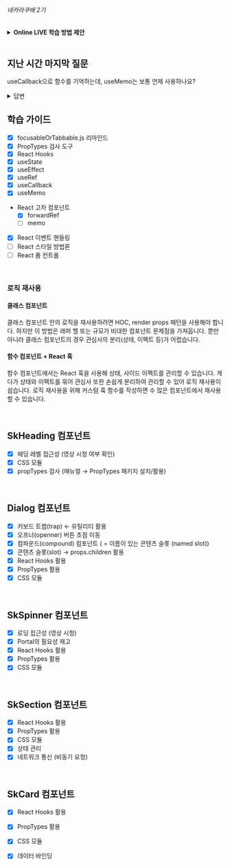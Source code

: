 ###### 네카라쿠배 2기

<details>
  <summary><strong>Online LIVE 학습 방법 제안</strong></summary>
  <br />
  코로나 상황 악화로 부득이하게 온라인 라이브 강의를 진행하고 있는 현 상황에서<br />    
  강의에 대한 집중력을 높이고, 효율을 극대화 할 수 있는 방안이 없을까 고민하였습니다.<br />  
  진행 가능 여부를 판단하여 제안 사항에 대해 고려해보시길 바랍니다. 😃

  ##### 화면(필수)  
  Google Meet 온라인 라이브 강의는 음소거 모드로 하고 시청

  ##### 토론(선택)   
  Discord 음성 채널을 활용해 수업 내용에 대해 대화하며 수강 (예: 2~4인 1개 조 구성)

  - 재택에서 수강 중이지만, 수업 내용에 대해 토론할 수 있어 집중력을 높일 수 있을 거란 기대
  - 시청 및 토의 중, 이해가 잘 안가는 수업 내용 또는 키워드를 질의 응답

  ##### 학습 주제 및 정리
  학습 내용을 반복적으로 상기 시켜 주제를 각인

  - 새로운 내용 시작 전, 진행 내용 간단 요약
  - 실습 진행 후, 진행 내용 정리
</details>

<br />

## 지난 시간 마지막 질문

useCallback으로 함수를 기억하는데, useMemo는 보통 언제 사용하나요?

<details>
  <summary>답변</summary>

  useMemo 훅은 어떤 값을 기억할 때 사용합니다. (함수를 포함한 모든 값)  
  useCallback 또한 값을 기억할 때 사용하는 점은 비슷하지만 "함수만 기억"합니다.
</details>

## 학습 가이드

- [x]  focusableOrTabbable.js 리마인드
- [x]  PropTypes 검사 도구
- [x]  React Hooks
  - [x]  useState
  - [x]  useEffect
  - [x]  useRef
  - [x]  useCallback
  - [x]  useMemo
- React 고차 컴포넌트
  - [x]  forwardRef
  - [ ]  memo
- [x]  React 이벤트 핸들링
- [ ]  React 스타일 방법론
- [ ]  React 폼 컨트롤

<br />

### 로직 재사용

#### 클래스 컴포넌트

클래스 컴포넌트 안의 로직을 재사용하려면 HOC, render props 패턴을 사용해야 합니다. 
하지만 이 방법은 래퍼 헬 또는 규모가 비대한 컴포넌트 문제점을 가져옵니다. 뿐만 아니라 
클래스 컴포넌트의 경우 관심사의 분리(상태, 이펙트 등)가 어렵습니다.

#### 함수 컴포넌트 + React 훅

함수 컴포넌트에서는 React 훅을 사용해 상태, 사이드 이펙트를 관리할 수 있습니다.
게다가 상태와 이펙트를 묶어 관심사 또한 손쉽게 분리하여 관리할 수 있어 로직 재사용이 쉽습니다.
로직 재사용을 위해 커스텀 훅 함수를 작성하면 수 많은 컴포넌트에서 재사용 할 수 있습니다.

<br />

## SkHeading 컴포넌트

- [x]  헤딩 레벨 접근성 (영상 시청 여부 확인)
- [x]  CSS 모듈
- [x]  propTypes 검사 (매뉴얼 → PropTypes 패키지 설치/활용)

<br />

## Dialog 컴포넌트

- [x]  키보드 트랩(trap) ← 유틸리티 활용
- [x]  오프너(openner) 버튼 초점 이동
- [x]  컴파운드(compound) 컴포넌트 ( = 이름이 있는 콘텐츠 슬롯 (named slot))
- [x]  콘텐츠 슬롯(slot) → props.children 활용
- [x]  React Hooks 활용
- [x]  PropTypes 활용
- [x]  CSS 모듈

<br />

## SkSpinner 컴포넌트

- [x]  로딩 접근성 (영상 시청)
- [x]  Portal의 필요성 재고
- [x]  React Hooks 활용
- [x]  PropTypes 활용
- [x]  CSS 모듈

<br />

## SkSection 컴포넌트

- [x]  React Hooks 활용
- [x]  PropTypes 활용
- [x]  CSS 모듈
- [x]  상태 관리
- [x]  네트워크 통신 (비동기 요청)

<br />

## SkCard 컴포넌트

- [x]  React Hooks 활용
- [x]  PropTypes 활용
- [x]  CSS 모듈
- [x]  데이터 바인딩

